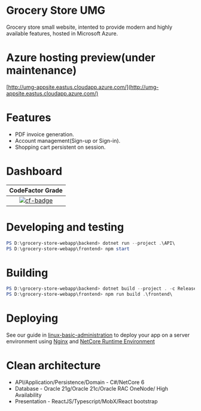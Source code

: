 # Grocery Store UMG
Grocery store small website, intented to provide modern and highly available features, hosted in Microsoft Azure.
# Azure hosting preview(under maintenance)
[http://umg-appsite.eastus.cloudapp.azure.com/](http://umg-appsite.eastus.cloudapp.azure.com/)
# Features
* PDF invoice generation.
* Account management(Sign-up or Sign-in).
* Shopping cart persistent on session.
# Dashboard
| CodeFactor Grade  |
|   :--------------:|
| [![cf-badge]][cf-site]

[cf-site]: https://www.codefactor.io/repository/github/meza360/grocery-store-webapp
[cf-badge]: https://www.codefactor.io/repository/github/meza360/grocery-store-webapp/badge
# Developing and testing
```powershell
PS D:\grocery-store-webapp\backend> dotnet run --project .\API\
PS D:\grocery-store-webapp\frontend> npm start
```
# Building
```powershell
PS D:\grocery-store-webapp\backend> dotnet build --project . -c Release --self-contained=false -o .\buildApi\
PS D:\grocery-store-webapp\frontend> npm run build .\frontend\
```
# Deploying
See our guide in [linux-basic-administration](https://www.google.com) to deploy your app on a server environment using [Nginx](https://www.nginx.com/) and [NetCore Runtime Environment](https://dotnet.microsoft.com/en-us/download)
# Clean architecture
* API/Application/Persistence/Domain - C#/NetCore 6
* Database - Oracle 21g/Oracle 21c/Oracle RAC OneNode/ High Availability
* Presentation - ReactJS/Typescript/MobX/React bootstrap